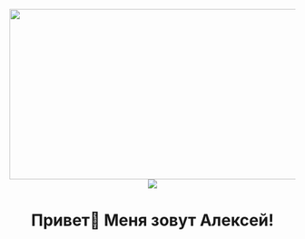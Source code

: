 <br clear="both">

<div align="center">
  <img height="300" width="600" src="https://user-images.githubusercontent.com/74038190/225813708-98b745f2-7d22-48cf-9150-083f1b00d6c9.gif"  />
<br>
  <img src="https://readme-typing-svg.herokuapp.com?color=blue&lines=Привет,+Я+Владимир+-+FRONTEND+Разработчик">
</div>

###

<h1 align="center">Привет👋 Меня зовут Алексей!</h1>
